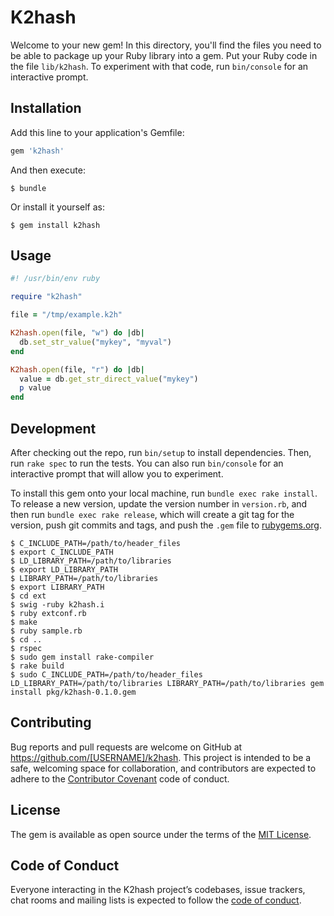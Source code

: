 # K2hash

Welcome to your new gem! In this directory, you'll find the files you need to be able to package up your Ruby library into a gem. Put your Ruby code in the file `lib/k2hash`. To experiment with that code, run `bin/console` for an interactive prompt.

## Installation

Add this line to your application's Gemfile:

```ruby
gem 'k2hash'
```

And then execute:

    $ bundle

Or install it yourself as:

    $ gem install k2hash

## Usage

```ruby
#! /usr/bin/env ruby

require "k2hash"

file = "/tmp/example.k2h"

K2hash.open(file, "w") do |db|
  db.set_str_value("mykey", "myval")
end

K2hash.open(file, "r") do |db|
  value = db.get_str_direct_value("mykey")
  p value
end
```

## Development

After checking out the repo, run `bin/setup` to install dependencies. Then, run `rake spec` to run the tests. You can also run `bin/console` for an interactive prompt that will allow you to experiment.

To install this gem onto your local machine, run `bundle exec rake install`. To release a new version, update the version number in `version.rb`, and then run `bundle exec rake release`, which will create a git tag for the version, push git commits and tags, and push the `.gem` file to [rubygems.org](https://rubygems.org).

    $ C_INCLUDE_PATH=/path/to/header_files
    $ export C_INCLUDE_PATH
    $ LD_LIBRARY_PATH=/path/to/libraries
    $ export LD_LIBRARY_PATH
    $ LIBRARY_PATH=/path/to/libraries
    $ export LIBRARY_PATH
    $ cd ext
    $ swig -ruby k2hash.i
    $ ruby extconf.rb
    $ make
    $ ruby sample.rb
    $ cd ..
    $ rspec
    $ sudo gem install rake-compiler
    $ rake build
    $ sudo C_INCLUDE_PATH=/path/to/header_files LD_LIBRARY_PATH=/path/to/libraries LIBRARY_PATH=/path/to/libraries gem install pkg/k2hash-0.1.0.gem

## Contributing

Bug reports and pull requests are welcome on GitHub at https://github.com/[USERNAME]/k2hash. This project is intended to be a safe, welcoming space for collaboration, and contributors are expected to adhere to the [Contributor Covenant](http://contributor-covenant.org) code of conduct.

## License

The gem is available as open source under the terms of the [MIT License](https://opensource.org/licenses/MIT).

## Code of Conduct

Everyone interacting in the K2hash project’s codebases, issue trackers, chat rooms and mailing lists is expected to follow the [code of conduct](https://github.com/[USERNAME]/k2hash/blob/master/CODE_OF_CONDUCT.md).
